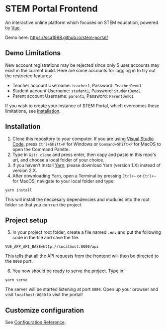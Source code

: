 # STEM Portal Frontend
An interactive online platform which focuses on STEM education, powered by [Vue](https://vuejs.org).

Demo here: https://sca1998.github.io/stem-portal/
## Demo Limitations
New account registrations may be rejected since only 5 user accounts may exist in the current build. Here are some accounts for logging in to try out the restricted features:
- Teacher account
Username: `teacher1`, Password: `TeacherDemo1`
- Student account
Username: `student1`, Password: `StudentDemo1`
- Parent account
Username: `parent1`, Password: `ParentDemo1`
 
If you wish to create your instance of STEM Portal, which overcomes these limitations, see [Installation](https://github.com/sca1998/stem-portal/blob/master/README.md/#installation).
## Installation
1. Clone this repository to your computer. If you are using [Visual Studio Code](https://code.visualstudio.com/download), press `Ctrl+Shift+P` for Windows or `Command+Shift+P` for MacOS to open the Command Palette.
2. Type in `Git: clone` and press enter, then copy and paste in this repo's url, and choose a local folder of your choice.
3. If you haven't install [Yarn](https://classic.yarnpkg.com/en/docs/install/#mac-stable), please download Yarn (version 1.X) instead of version 2.X.
4. After downloading Yarn, open a Terminal by pressing `Ctrl+~` or `Ctrl+~` for MacOS, navigate to your local folder and type:
```
yarn install
```
This will install the neccesary dependencies and modules into the root folder so that you can run the project.
## Project setup
5. In your project root folder, create a file named `.env` and put the following code in the file and save the file.
```
VUE_APP_API_BASE=http://localhost:8000/api
```
This tells that all the API requests from the frontend will then be directed to the `8000` port.

6. You now should be ready to serve the project. Type in:
```
yarn serve
```
The server will be started listening at port `8080`. Open up your browser and visit `localhost:8080` to visit the portal!

## Customize configuration
See [Configuration Reference](https://cli.vuejs.org/config/).

